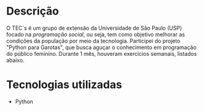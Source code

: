 # Descrição
O TEC´s é um grupo de extensão da Universidade de São Paulo (USP) focado na *programação social*, ou seja, tem como objetivo melhorar as condições da população por meio da tecnologia. 
Participei do projeto "Python para Garotas", que busca aguçar o conhecimento em programação do público feminino. Durante 1 mês, houveram exercícios semanais, listados abaixo.

# Tecnologias utilizadas
- Python 
